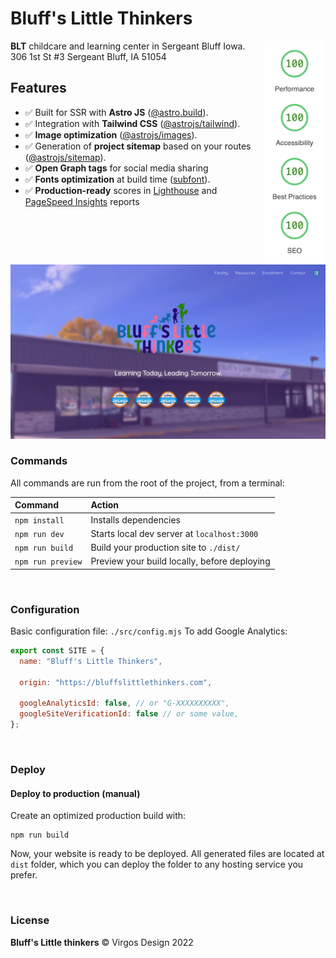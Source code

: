 # Bluff's Little Thinkers

<img src="lighthouse-score.png" align="right"
     alt="AstroWind Lighthouse Score" width="100" height="358">

**BLT** childcare and learning center in Sergeant Bluff Iowa.
306 1st St #3
Sergeant Bluff, IA
51054

## Features

- ✅ Built for SSR with **Astro JS** ([@astro.build](https://astro.build)).
- ✅ Integration with **Tailwind CSS** ([@astrojs/tailwind](https://docs.astro.build/en/guides/integrations-guide/tailwind/)).
- ✅ **Image optimization** ([@astrojs/images](https://docs.astro.build/en/guides/integrations-guide/image/)).
- ✅ Generation of **project sitemap** based on your routes ([@astrojs/sitemap](https://docs.astro.build/en/guides/integrations-guide/sitemap/)).
- ✅ **Open Graph tags** for social media sharing
- ✅ **Fonts optimization** at build time ([subfont](https://www.npmjs.com/package/subfont)).
- ✅ **Production-ready** scores in [Lighthouse](https://web.dev/measure/) and [PageSpeed Insights](https://pagespeed.web.dev/) reports

<br>

<img src="./screenshot.png" alt="Bluff's Little Thinkers Site Screenshot">

<br>

### Commands

All commands are run from the root of the project, from a terminal:

| Command           | Action                                       |
| :---------------- | :------------------------------------------- |
| `npm install`     | Installs dependencies                        |
| `npm run dev`     | Starts local dev server at `localhost:3000`  |
| `npm run build`   | Build your production site to `./dist/`      |
| `npm run preview` | Preview your build locally, before deploying |

<br>

### Configuration

Basic configuration file: `./src/config.mjs`
To add Google Analytics:

```javascript
export const SITE = {
  name: "Bluff's Little Thinkers",

  origin: "https://bluffslittlethinkers.com",

  googleAnalyticsId: false, // or "G-XXXXXXXXXX",
  googleSiteVerificationId: false // or some value,
};

```

<br>

### Deploy

#### Deploy to production (manual)

Create an optimized production build with:

```shell
npm run build
```

Now, your website is ready to be deployed. All generated files are located at
`dist` folder, which you can deploy the folder to any hosting service you
prefer.

<br>

### License

**Bluff's Little thinkers** © Virgos Design 2022
